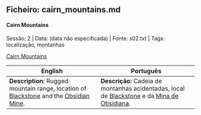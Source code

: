 ## Ficheiro: cairn_mountains.md

#### Cairn Mountains

Sessão: 2 | Data: (data não especificada) | Fonte: s02.txt | Tags: localização, montanhas

[Cairn Mountains](cairn_mountains.png)

| English | Português |
|---------|-----------|
| **Description:** Rugged mountain range, location of [Blackstone](blackstone.md) and the [Obsidian Mine](mina_de_obsidiana.md). | **Descrição:** Cadeia de montanhas acidentadas, local de [Blackstone](blackstone.md) e da [Mina de Obsidiana](mina_de_obsidiana.md). |

